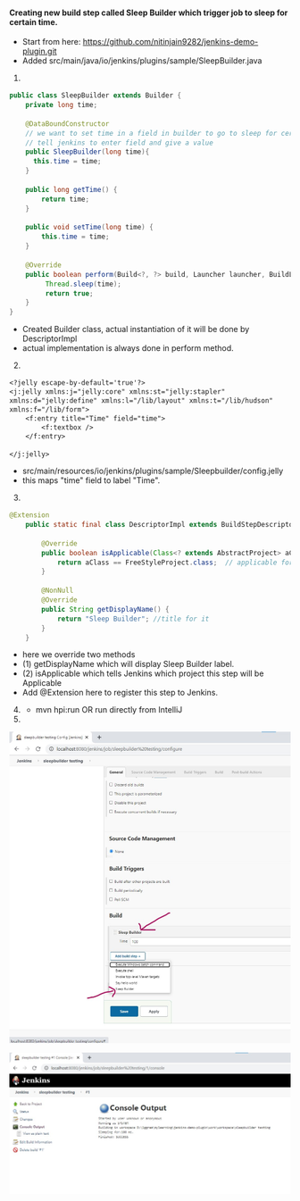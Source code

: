 
#### Creating new build step called Sleep Builder which trigger job to sleep for certain time. 

- Start from here: https://github.com/nitinjain9282/jenkins-demo-plugin.git
-  Added src/main/java/io/jenkins/plugins/sample/SleepBuilder.java

1. 

```java
public class SleepBuilder extends Builder {
    private long time;

    @DataBoundConstructor
    // we want to set time in a field in builder to go to sleep for certain time
    // tell jenkins to enter field and give a value
    public SleepBuilder(long time){
      this.time = time;
    }

    public long getTime() {
        return time;
    }

    public void setTime(long time) {
        this.time = time;
    }

    @Override
    public boolean perform(Build<?, ?> build, Launcher launcher, BuildListener listener) throws InterruptedException, IOException {
         Thread.sleep(time);
         return true;
    }
}
```
- Created Builder class, actual instantiation of it will be done by DescriptorImpl
- actual implementation is always done in perform method.

2. 

```
<?jelly escape-by-default='true'?>
<j:jelly xmlns:j="jelly:core" xmlns:st="jelly:stapler" xmlns:d="jelly:define" xmlns:l="/lib/layout" xmlns:t="/lib/hudson" xmlns:f="/lib/form">
    <f:entry title="Time" field="time">
        <f:textbox />
    </f:entry>

</j:jelly>
```
- src/main/resources/io/jenkins/plugins/sample/Sleepbuilder/config.jelly
- this maps "time" field to label "Time".

3.  

```java
@Extension
    public static final class DescriptorImpl extends BuildStepDescriptor<Builder> {

        @Override
        public boolean isApplicable(Class<? extends AbstractProject> aClass) {
            return aClass == FreeStyleProject.class;  // applicable for freestyle project only.
        }

        @NonNull
        @Override
        public String getDisplayName() {
            return "Sleep Builder"; //title for it
        }
    }
```

- here we override two methods 
- (1) getDisplayName which will display Sleep Builder label. 
- (2) isApplicable which tells Jenkins which project this step will be Applicable 
- Add @Extension here to register this step to Jenkins.


4. - mvn hpi:run OR run directly from IntelliJ 
   
5.  
  
![Adding Sleep Builder Step](5.2.2_add_sleep_builder_step.jpg)


![Build Success](5.2.2_build_success.jpg)